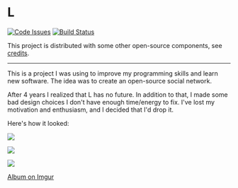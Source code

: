 # L

[![Code Issues](https://www.quantifiedcode.com/api/v1/project/19cd4784a9b4456c94513fa1ecc77034/badge.svg)](https://www.quantifiedcode.com/app/project/19cd4784a9b4456c94513fa1ecc77034)
[![Build Status](https://travis-ci.org/vaultah/L.svg?branch=master)](https://travis-ci.org/vaultah/L)

This project is distributed with some other open-source components, see [credits](CREDITS.md).

------------------------------

This is a project I was using to improve my programming skills and learn new software. The idea was to create an open-source social network.

After 4 years I realized that L has no future. In addition to that, I made some bad design choices I don't have enough time/energy to fix. I've lost my motivation and enthusiasm, and I decided that I'd drop it.

Here's how it looked:


![](http://i.imgur.com/cAsKmBt.jpg)

![](http://i.imgur.com/MowTcKu.png)

![](http://i.imgur.com/1aZOpRG.png)

[Album on Imgur](http://imgur.com/a/KDq0F)

